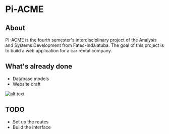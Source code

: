 # Pi-ACME

## About

PI-ACME is the fourth semester's interdisciplinary project of the Analysis and Systems Development from Fatec-Indaiatuba.
The goal of this project is to build a web application for a car rental company.

## What's already done

- Database models
- Website draft

![alt text](/../screenshots/imgs/Screenshot_20190303_192736.png?raw=true "Website draft")

## TODO

- Set up the routes
- Build the interface
